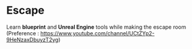 # Escape
Learn **blueprint** and **Unreal Engine** tools while making the escape room
(Preference : https://www.youtube.com/channel/UCtZYp2-9HeNzaxDbuyzT2yg)
